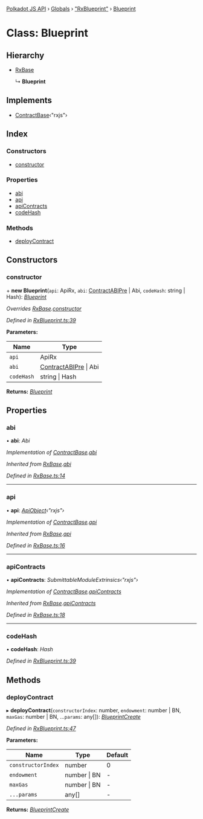 [Polkadot JS API](../README.md) › [Globals](../globals.md) › ["RxBlueprint"](../modules/_rxblueprint_.md) › [Blueprint](_rxblueprint_.blueprint.md)

# Class: Blueprint

## Hierarchy

* [RxBase](_rxbase_.rxbase.md)

  ↳ **Blueprint**

## Implements

* [ContractBase](../interfaces/_types_.contractbase.md)‹"rxjs"›

## Index

### Constructors

* [constructor](_rxblueprint_.blueprint.md#constructor)

### Properties

* [abi](_rxblueprint_.blueprint.md#abi)
* [api](_rxblueprint_.blueprint.md#api)
* [apiContracts](_rxblueprint_.blueprint.md#apicontracts)
* [codeHash](_rxblueprint_.blueprint.md#codehash)

### Methods

* [deployContract](_rxblueprint_.blueprint.md#deploycontract)

## Constructors

###  constructor

\+ **new Blueprint**(`api`: ApiRx, `abi`: [ContractABIPre](../interfaces/_types_.contractabipre.md) | Abi, `codeHash`: string | Hash): *[Blueprint](_rxblueprint_.blueprint.md)*

*Overrides [RxBase](_rxbase_.rxbase.md).[constructor](_rxbase_.rxbase.md#constructor)*

*Defined in [RxBlueprint.ts:39](https://github.com/polkadot-js/api/blob/b911bdbd2d/packages/api-contract/src/RxBlueprint.ts#L39)*

**Parameters:**

Name | Type |
------ | ------ |
`api` | ApiRx |
`abi` | [ContractABIPre](../interfaces/_types_.contractabipre.md) &#124; Abi |
`codeHash` | string &#124; Hash |

**Returns:** *[Blueprint](_rxblueprint_.blueprint.md)*

## Properties

###  abi

• **abi**: *Abi*

*Implementation of [ContractBase](../interfaces/_types_.contractbase.md).[abi](../interfaces/_types_.contractbase.md#abi)*

*Inherited from [RxBase](_rxbase_.rxbase.md).[abi](_rxbase_.rxbase.md#abi)*

*Defined in [RxBase.ts:14](https://github.com/polkadot-js/api/blob/b911bdbd2d/packages/api-contract/src/RxBase.ts#L14)*

___

###  api

• **api**: *[ApiObject](../modules/_types_.md#apiobject)‹"rxjs"›*

*Implementation of [ContractBase](../interfaces/_types_.contractbase.md).[api](../interfaces/_types_.contractbase.md#api)*

*Inherited from [RxBase](_rxbase_.rxbase.md).[api](_rxbase_.rxbase.md#api)*

*Defined in [RxBase.ts:16](https://github.com/polkadot-js/api/blob/b911bdbd2d/packages/api-contract/src/RxBase.ts#L16)*

___

###  apiContracts

• **apiContracts**: *SubmittableModuleExtrinsics‹"rxjs"›*

*Implementation of [ContractBase](../interfaces/_types_.contractbase.md).[apiContracts](../interfaces/_types_.contractbase.md#apicontracts)*

*Inherited from [RxBase](_rxbase_.rxbase.md).[apiContracts](_rxbase_.rxbase.md#apicontracts)*

*Defined in [RxBase.ts:18](https://github.com/polkadot-js/api/blob/b911bdbd2d/packages/api-contract/src/RxBase.ts#L18)*

___

###  codeHash

• **codeHash**: *Hash*

*Defined in [RxBlueprint.ts:39](https://github.com/polkadot-js/api/blob/b911bdbd2d/packages/api-contract/src/RxBlueprint.ts#L39)*

## Methods

###  deployContract

▸ **deployContract**(`constructorIndex`: number, `endowment`: number | BN, `maxGas`: number | BN, ...`params`: any[]): *[BlueprintCreate](../interfaces/_rxblueprint_.blueprintcreate.md)*

*Defined in [RxBlueprint.ts:47](https://github.com/polkadot-js/api/blob/b911bdbd2d/packages/api-contract/src/RxBlueprint.ts#L47)*

**Parameters:**

Name | Type | Default |
------ | ------ | ------ |
`constructorIndex` | number | 0 |
`endowment` | number &#124; BN | - |
`maxGas` | number &#124; BN | - |
`...params` | any[] | - |

**Returns:** *[BlueprintCreate](../interfaces/_rxblueprint_.blueprintcreate.md)*
